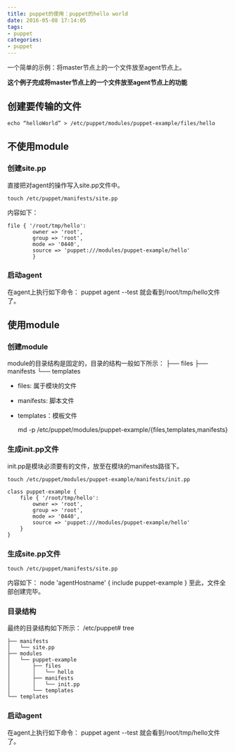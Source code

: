 ```yaml
---
title: puppet的使用：puppet的hello world
date: 2016-05-08 17:14:05
tags:
- puppet
categories:
- puppet
---
```

一个简单的示例：将master节点上的一个文件放至agent节点上。
<!-- more -->
**这个例子完成将master节点上的一个文件放至agent节点上的功能**

## 创建要传输的文件
    echo “helloWorld” > /etc/puppet/modules/puppet-example/files/hello

## 不使用module
### 创建site.pp
直接把对agent的操作写入site.pp文件中。

    touch /etc/puppet/manifests/site.pp
内容如下：

    file { '/root/tmp/hello':
            owner => 'root',
            group => 'root',
            mode => '0440',
            source => 'puppet:///modules/puppet-example/hello'
            }

### 启动agent
在agent上执行如下命令：
puppet agent --test
就会看到/root/tmp/hello文件了。

## 使用module
### 创建module
module的目录结构是固定的，目录的结构一般如下所示：
├── files
├── manifests
└── templates
* files: 属于模块的文件
* manifests: 脚本文件
* templates：模板文件

    md -p /etc/puppet/modules/puppet-example/{files,templates,manifests}


### 生成init.pp文件
init.pp是模块必须要有的文件，放至在模块的manifests路径下。

    touch /etc/puppet/modules/puppet-example/manifests/init.pp

    class puppet-example {
        file { '/root/tmp/hello':
            owner => 'root',
            group => 'root',
            mode => '0440',
            source => 'puppet:///modules/puppet-example/hello'
        }
    }

### 生成site.pp文件
    touch /etc/puppet/manifests/site.pp
内容如下：
    node 'agentHostname' {
      include puppet-example
    }
至此，文件全部创建完毕。

### 目录结构
最终的目录结构如下所示：
    /etc/puppet# tree

    ├── manifests
    │   └── site.pp
    ├── modules
    │   └── puppet-example
    │       ├── files
    │       │   └── hello
    │       ├── manifests
    │       │   └── init.pp
    │       └── templates
    └── templates

### 启动agent
在agent上执行如下命令：
puppet agent --test
就会看到/root/tmp/hello文件了。

